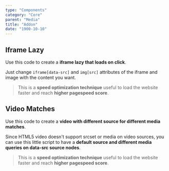 ```yaml
---
type: "Components"
category: "Core"
parent: "Media"
title: "Addon"
date: "1900-10-10"
---
```


## Iframe Lazy

Use this code to create a **iframe lazy that loads on click**.

Just change `iframe[data-src]` and `img[src]` attributes of the iframe and image with the content you want.

> This is a **speed optimization technique** useful to load the website faster and reach **higher pagespeed score**.

<demo>
  <demoinline src="demos/components/media/iframe-lazy">
  </demoinline>
</demo>

## Video Matches

Use this code to create a **video with different source for different media matches**.

Since HTML5 video doesn't support srcset or media on video sources, you can use this little script to have a **default source and different media queries on data-src source nodes**.

> This is a **speed optimization technique** useful to load the website faster and reach **higher pagespeed score**.

<demo>
  <demoinline src="demos/components/media/video-matches">
  </demoinline>
</demo>
